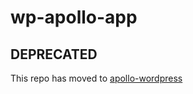 # wp-apollo-app

## DEPRECATED

This repo has moved to [apollo-wordpress](https://github.com/staylor/graphql-wordpress/tree/master/packages/apollo-wordpress)
